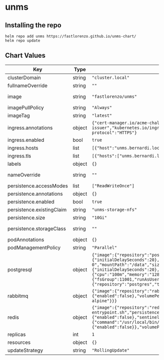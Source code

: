 unms
====

## Installing the repo

```
helm repo add unms https://fastlorenzo.github.io/unms-chart/
helm repo update
```

## Chart Values

| Key | Type | Default | Description |
|-----|------|---------|-------------|
| clusterDomain | string | `"cluster.local"` | Kubernetes Cluster Domain |
| fullnameOverride | string | `""` |  |
| image | string | `"fastlorenzo/unms"` | UNMS docker image name (use ubnt/unms for amd64, fastlorenzo/unms for arm/arm64) |
| imagePullPolicy | string | `"Always"` | UNMS docker image pull policy |
| imageTag | string | `"latest"` | UNMS docker image tag |
| ingress.annotations | object | `{"cert-manager.io/acme-challenge-type":"http01","cert-manager.io/cluster-issuer":"step-issuer","kubernetes.io/ingress.class":"nginx","nginx.ingress.kubernetes.io/backend-protocol":"HTTPS"}` | Ingress annotations |
| ingress.enabled | bool | `true` | Enable Ingress controller |
| ingress.hosts | list | `[{"host":"unms.bernardi.local","paths":["/"]}]` | Ingress hosts configuration |
| ingress.tls | list | `[{"hosts":["unms.bernardi.local"],"secretName":"unms-bernardi-local-tls"}]` | Ingress TLS configuration |
| labels | object | `{}` | UNMS pod extra labels |
| nameOverride | string | `""` | String to partially override unms.fullname template (will maintain the release name) |
| persistence.accessModes | list | `["ReadWriteOnce"]` | UNMS storage access modes |
| persistence.annotations | object | `{}` |  |
| persistence.enabled | bool | `true` | Persist UNMS data |
| persistence.existingClaim | string | `"unms-storage-nfs"` | Name of existing PVC for UNMS data |
| persistence.size | string | `"10Gi"` | UNMS storage size |
| persistence.storageClass | string | `""` | UNMS PV storage class name, keep empty to use default. Not used if `existingClaim` is set. |
| podAnnotations | object | `{}` | Annotations for UNMS pods |
| podManagementPolicy | string | `"Parallel"` | UNMS pods management policy |
| postgresql | object | `{"image":{"repository":"postgres","tag":9.6},"livenessProbe":{"initialDelaySeconds":20},"persistence":{"existingClaim":"data-test-postgresql-0","mountPath":"/data","size":"20Gi"},"postgresqlDataDir":"/data/pgdata","readinessProbe":{"initialDelaySeconds":20},"resources":{"requests":{"cpu":"100m","memory":"128Mi"}},"securityContext":{"fsGroup":11001,"runAsUser":10001},"volumePermissions":{"enabled":true,"image":{"repository":"postgres","tag":9.6}}}` | Bitnami PostgreSQL values to override (source)[https://github.com/helm/charts/issues/19132] |
| rabbitmq | object | `{"image":{"repository":"rabbitmq","tag":"3.8-alpine"},"persistence":{"enabled":false},"volumePermissions":{"image":{"repository":"rabbitmq","tag":"3.8-alpine"}}}` | Bitnami RabbitMQ values to override |
| redis | object | `{"image":{"repository":"redis","tag":6},"master":{"command":"/usr/local/bin/docker-entrypoint.sh","persistence":{"enabled":false}},"persistence":{"enabled":false},"sentinel":{"image":{"repository":"redis","tag":6}},"slave":{"command":"/usr/local/bin/docker-entrypoint.sh","persistence":{"enabled":false}},"volumePermissions":{"image":{"repository":"redis","tag":6}}}` | Bitnami Redis values to override |
| replicas | int | `1` | Number of UNMS replicas |
| resources | object | `{}` | UNMS pods resources |
| updateStrategy | string | `"RollingUpdate"` | UNMS pods update strategy |
